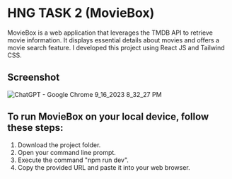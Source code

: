 # HNG TASK 2 (MovieBox)

MovieBox is a web application that leverages the TMDB API to retrieve movie information. It displays essential details about movies and offers a movie search feature. I developed this project using React JS and Tailwind CSS.

## Screenshot
![ChatGPT - Google Chrome 9_16_2023 8_32_27 PM](https://github.com/wizzy-design/HNG-Task-2--MovieBox-/assets/62878678/fb4b2d7c-386b-4d5f-9a2d-08aa4a3debf5)

## To run MovieBox on your local device, follow these steps:
1. Download the project folder.
2. Open your command line prompt.
3. Execute the command "npm run dev".
4. Copy the provided URL and paste it into your web browser.


